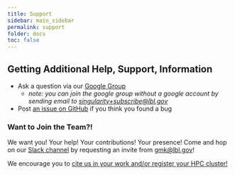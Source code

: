 ```yaml
---
title: Support
sidebar: main_sidebar
permalink: support
folder: docs
toc: false
---
```


## Getting Additional Help, Support, Information

* Ask a question via our <a href="https://groups.google.com/a/lbl.gov/forum/#!forum/singularity" target="_blank">Google Group</a>
    - *note: you can join the google group without a google account by sending email to <a href="mailto:singularity+subscribe@lbl.gov">singularity+subscribe@lbl.gov</a>*
* Post <a href="https://www.github.com/singularityware/singularity/issues" target="_blank">an issue on GitHub</a> if you think you found a bug

### Want to Join the Team?!
We want you! Your help! Your contributions! Your presence! Come and hop on our <a href="https://singularity-container.slack.com" target="_blank">Slack channel</a> by requesting an invite from <a href='mailto:gmk@lbl.gov'>gmk@lbl.gov</a>!

We encourage you to <a href="/citation-registration">cite us in your work and/or register your HPC cluster!</a>

